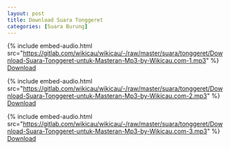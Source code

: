 ```yaml
---
layout: post
title: Download Suara Tonggeret
categories: [Suara Burung]
---
```


{% include embed-audio.html src="https://gitlab.com/wikicau/wikicau/-/raw/master/suara/tonggeret/Download-Suara-Tonggeret-untuk-Masteran-Mp3-by-Wikicau.com-1.mp3" %}
[Download](https://bit.ly/2Rr4eB7)

{% include embed-audio.html src="https://gitlab.com/wikicau/wikicau/-/raw/master/suara/tonggeret/Download-Suara-Tonggeret-untuk-Masteran-Mp3-by-Wikicau.com-2.mp3" %}
[Download](https://bit.ly/2Rr4eB7)

{% include embed-audio.html src="https://gitlab.com/wikicau/wikicau/-/raw/master/suara/tonggeret/Download-Suara-Tonggeret-untuk-Masteran-Mp3-by-Wikicau.com-3.mp3" %}
[Download](https://bit.ly/2Rr4eB7)